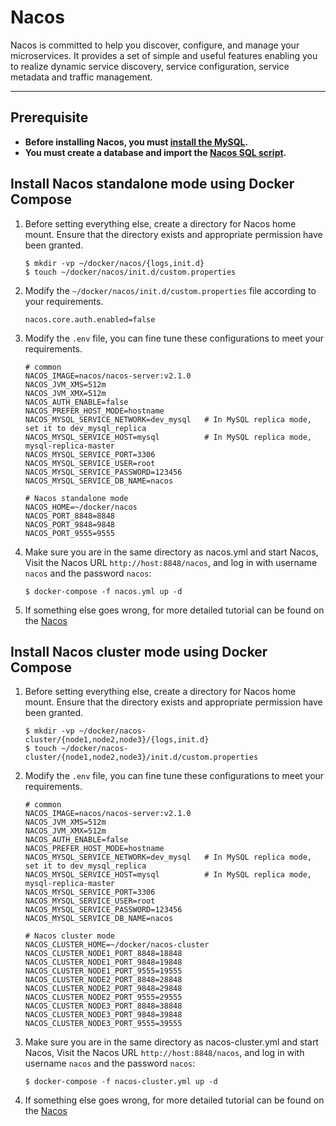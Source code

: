# Nacos

Nacos is committed to help you discover, configure, and manage your microservices. It provides a set of simple and
useful features enabling you to realize dynamic service discovery, service configuration, service metadata and traffic
management.

---

## Prerequisite

- **Before installing Nacos, you must [install the MySQL](../mysql).**
- **You must create a database and import the [Nacos SQL script](https://github.com/alibaba/nacos/releases).**

## Install Nacos standalone mode using Docker Compose

1. Before setting everything else, create a directory for Nacos home mount. Ensure that the directory exists and
   appropriate permission have been granted.

    ```shell
    $ mkdir -vp ~/docker/nacos/{logs,init.d}
    $ touch ~/docker/nacos/init.d/custom.properties
    ``` 

2. Modify the `~/docker/nacos/init.d/custom.properties` file according to your requirements.

    ```properties
    nacos.core.auth.enabled=false
    ```

3. Modify the `.env` file, you can fine tune these configurations to meet your requirements.

    ```properties
    # common
    NACOS_IMAGE=nacos/nacos-server:v2.1.0
    NACOS_JVM_XMS=512m
    NACOS_JVM_XMX=512m
    NACOS_AUTH_ENABLE=false
    NACOS_PREFER_HOST_MODE=hostname
    NACOS_MYSQL_SERVICE_NETWORK=dev_mysql   # In MySQL replica mode, set it to dev_mysql_replica
    NACOS_MYSQL_SERVICE_HOST=mysql          # In MySQL replica mode, mysql-replica-master
    NACOS_MYSQL_SERVICE_PORT=3306
    NACOS_MYSQL_SERVICE_USER=root
    NACOS_MYSQL_SERVICE_PASSWORD=123456
    NACOS_MYSQL_SERVICE_DB_NAME=nacos
    
    # Nacos standalone mode
    NACOS_HOME=~/docker/nacos
    NACOS_PORT_8848=8848
    NACOS_PORT_9848=9848
    NACOS_PORT_9555=9555
    ```

4. Make sure you are in the same directory as nacos.yml and start Nacos, Visit the Nacos URL `http://host:8848/nacos`,
   and log in with username `nacos` and the password `nacos`:

    ```shell
    $ docker-compose -f nacos.yml up -d
    ```

5. If something else goes wrong, for more detailed tutorial can be found on
   the [Nacos](https://hub.docker.com/r/nacos/nacos-server)

## Install Nacos cluster mode using Docker Compose

1. Before setting everything else, create a directory for Nacos home mount. Ensure that the directory exists and
   appropriate permission have been granted.

    ```shell
    $ mkdir -vp ~/docker/nacos-cluster/{node1,node2,node3}/{logs,init.d}
    $ touch ~/docker/nacos-cluster/{node1,node2,node3}/init.d/custom.properties
    ``` 

2. Modify the `.env` file, you can fine tune these configurations to meet your requirements.

    ```properties
    # common
    NACOS_IMAGE=nacos/nacos-server:v2.1.0
    NACOS_JVM_XMS=512m
    NACOS_JVM_XMX=512m
    NACOS_AUTH_ENABLE=false
    NACOS_PREFER_HOST_MODE=hostname
    NACOS_MYSQL_SERVICE_NETWORK=dev_mysql   # In MySQL replica mode, set it to dev_mysql_replica
    NACOS_MYSQL_SERVICE_HOST=mysql          # In MySQL replica mode, mysql-replica-master
    NACOS_MYSQL_SERVICE_PORT=3306
    NACOS_MYSQL_SERVICE_USER=root
    NACOS_MYSQL_SERVICE_PASSWORD=123456
    NACOS_MYSQL_SERVICE_DB_NAME=nacos
    
    # Nacos cluster mode
    NACOS_CLUSTER_HOME=~/docker/nacos-cluster
    NACOS_CLUSTER_NODE1_PORT_8848=18848
    NACOS_CLUSTER_NODE1_PORT_9848=19848
    NACOS_CLUSTER_NODE1_PORT_9555=19555
    NACOS_CLUSTER_NODE2_PORT_8848=28848
    NACOS_CLUSTER_NODE2_PORT_9848=29848
    NACOS_CLUSTER_NODE2_PORT_9555=29555
    NACOS_CLUSTER_NODE3_PORT_8848=38848
    NACOS_CLUSTER_NODE3_PORT_9848=39848
    NACOS_CLUSTER_NODE3_PORT_9555=39555
    ```

3. Make sure you are in the same directory as nacos-cluster.yml and start Nacos, Visit the Nacos
   URL `http://host:8848/nacos`, and log in with username `nacos` and the password `nacos`:

    ```shell
    $ docker-compose -f nacos-cluster.yml up -d
    ```

4. If something else goes wrong, for more detailed tutorial can be found on
   the [Nacos](https://hub.docker.com/r/nacos/nacos-server)
